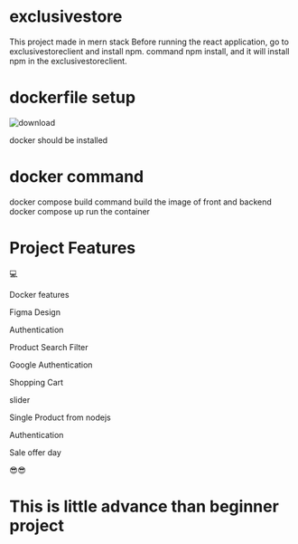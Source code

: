 # exclusivestore
This project made in mern stack
Before running the react application, go to exclusivestoreclient and install npm.
command npm install, and it will install npm in the exclusivestoreclient.

# dockerfile setup
![download](https://github.com/uttampun44/exclusivestore/assets/64242682/27fb4972-fe14-4584-b5fb-626f47feff39)

docker should be installed


# docker command
docker compose build command build the image of front and backend
docker compose up run the container

# Project Features
💻 

Docker features

Figma Design

Authentication

Product Search Filter

Google Authentication

Shopping Cart

slider

Single Product from nodejs

Authentication

Sale offer day

😎😎
# This is little advance than beginner project 


